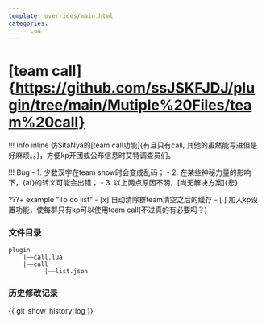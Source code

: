 ```yaml
---
template: overrides/main.html
categories:
    - Lua
---
```


# [team call]{https://github.com/ssJSKFJDJ/plugin/tree/main/Mutiple%20Files/team%20call}

!!! Info inline
    仿SitaNya的[team call功能]{有且只有call, 其他的虽然能写进但是好麻烦。。}，方便kp开团或公布信息时艾特调查员们。

!!! Bug
    - 1. 少数汉字在team show时会变成乱码；
    - 2. 在某些神秘力量的影响下，{at}的转义可能会出错；
    - 3. 以上两点原因不明，[尚无解决方案]{悲}

???+ example "To do list"
    - [x] 自动清除群team清空之后的缓存
    - [ ] 加入kp设置功能，使每群只有kp可以使用team call~~(不过真的有必要吗？)~~

### 文件目录
```
plugin
    |——call.lua
    |——call
          |——list.json
```

### 历史修改记录

{{ git_show_history_log }}
